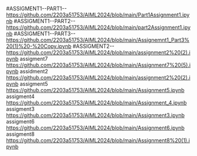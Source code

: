 #ASSIGMENT1--PART1--https://github.com/2203a51753/AIML2024/blob/main/Part1Assignment1.ipynb
#ASSIGMENT1--PART2--https://github.com/2203a51753/AIML2024/blob/main/part2Assignment1.ipynb
#ASSIGMENT1--PART3--https://github.com/2203a51753/AIML2024/blob/main/Assignemnt1_Part3%20(1)%20-%20Copy.ipynb
#ASSIGMENT2--https://github.com/2203a51753/AIML2024/blob/main/assignment2%20(2).ipynb
assigment7 https://github.com/2203a51753/AIML2024/blob/main/Assignment7%20(5).ipynb
assidment2 https://github.com/2203a51753/AIML2024/blob/main/assignment2%20(2).ipynb
assigment5 https://github.com/2203a51753/AIML2024/blob/main/Assignment5.ipynb
assigment4 https://github.com/2203a51753/AIML2024/blob/main/Assignment_4.ipynb
assigment3 https://github.com/2203a51753/AIML2024/blob/main/Assignment3.ipynb
assigment6 https://github.com/2203a51753/AIML2024/blob/main/Assignment6.ipynb
assigment8 https://github.com/2203a51753/AIML2024/blob/main/Assignment8%20(1).ipynb
